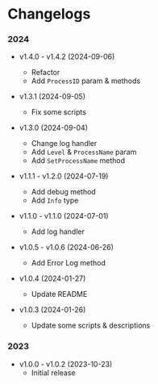 # Changelogs

### 2024

- v1.4.0 - v1.4.2 (2024-09-06)
  - Refactor
  - Add `ProcessID` param & methods

- v1.3.1 (2024-09-05)
  - Fix some scripts

- v1.3.0 (2024-09-04)
  - Change log handler
  - Add `Level` & `ProcessName` param
  - Add `SetProcessName` method

- v1.1.1 - v1.2.0 (2024-07-19)
  - Add debug method
  - Add `Info` type

- v1.1.0 - v1.1.0 (2024-07-01)
  - Add log handler

- v1.0.5 - v1.0.6 (2024-06-26)
  - Add Error Log method

- v1.0.4 (2024-01-27)
  - Update README

- v1.0.3 (2024-01-26)
    - Update some scripts & descriptions

### 2023

- v1.0.0 - v1.0.2 (2023-10-23)
    - Initial release
